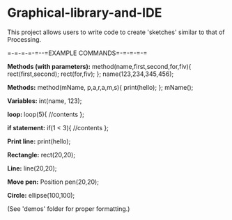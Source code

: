 # Graphical-library-and-IDE
This project allows users to write code to create 'sketches' similar to that of Processing.


=-=-=-=-=--=EXAMPLE COMMANDS=-=-=-=-=
<p>
	<b>Methods (with parameters):</b>
	method(name,first,second,for,fiv){
	rect(first,second);
	rect(for,fiv);
	};
	name(123,234,345,456);


<b>Methods:</b>
	method(mName, p,a,r,a,m,s){
		print(hello);
	};
	mName();


<b>Variables:</b>
	int(name, 123);

<b>loop: </b>
	loop(5){
	//contents
	};
	
<b>if statement:</b>
	if(1 < 3){
	//contents
	};

<b>Print line:</b>
	print(hello);

<b>Rectangle:</b>
	rect(20,20);

<b>Line:</b>
	line(20,20);

<b>Move pen:</b>
	Position pen(20,20);

<b>Circle:</b>
	ellipse(100,100);

</p>


(See 'demos' folder for proper formatting.)
